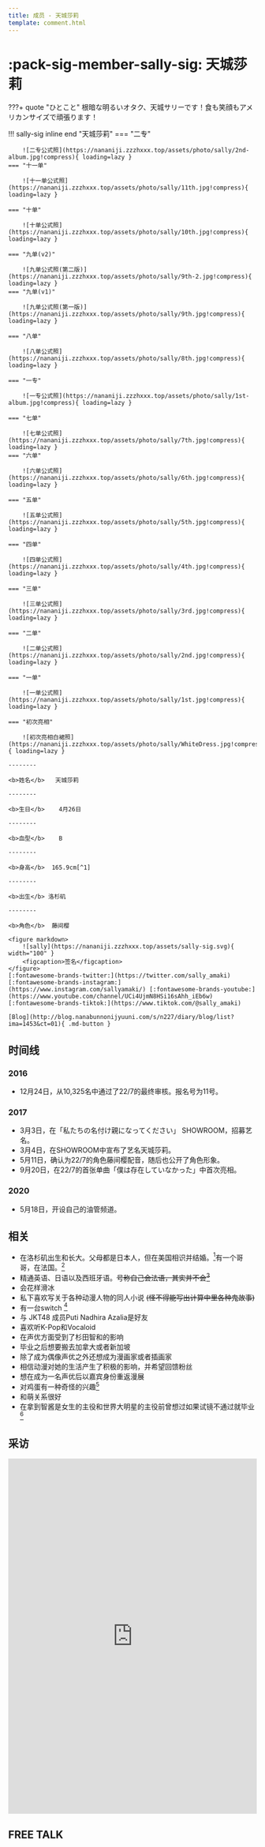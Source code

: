 ```yaml
---
title: 成员 - 天城莎莉
template: comment.html
---
```

# :pack-sig-member-sally-sig: 天城莎莉
???+ quote "ひとこと"
    根暗な明るいオタク、天城サリーです！食も笑顔もアメリカンサイズで頑張ります！

!!! sally-sig inline end "天城莎莉"
    === "二专"

        ![二专公式照](https://nananiji.zzzhxxx.top/assets/photo/sally/2nd-album.jpg!compress){ loading=lazy }
    === "十一单"

        ![十一单公式照](https://nananiji.zzzhxxx.top/assets/photo/sally/11th.jpg!compress){ loading=lazy }

    === "十单"

        ![十单公式照](https://nananiji.zzzhxxx.top/assets/photo/sally/10th.jpg!compress){ loading=lazy }

    === "九单(v2)"

        ![九单公式照(第二版)](https://nananiji.zzzhxxx.top/assets/photo/sally/9th-2.jpg!compress){ loading=lazy }
    === "九单(v1)"

        ![九单公式照(第一版)](https://nananiji.zzzhxxx.top/assets/photo/sally/9th.jpg!compress){ loading=lazy }

    === "八单"

        ![八单公式照](https://nananiji.zzzhxxx.top/assets/photo/sally/8th.jpg!compress){ loading=lazy }

    === "一专"

        ![一专公式照](https://nananiji.zzzhxxx.top/assets/photo/sally/1st-album.jpg!compress){ loading=lazy }

    === "七单"

        ![七单公式照](https://nananiji.zzzhxxx.top/assets/photo/sally/7th.jpg!compress){ loading=lazy }
    === "六单"

        ![六单公式照](https://nananiji.zzzhxxx.top/assets/photo/sally/6th.jpg!compress){ loading=lazy }

    === "五单"

        ![五单公式照](https://nananiji.zzzhxxx.top/assets/photo/sally/5th.jpg!compress){ loading=lazy }

    === "四单"

        ![四单公式照](https://nananiji.zzzhxxx.top/assets/photo/sally/4th.jpg!compress){ loading=lazy }

    === "三单"

        ![三单公式照](https://nananiji.zzzhxxx.top/assets/photo/sally/3rd.jpg!compress){ loading=lazy }

    === "二单"

        ![二单公式照](https://nananiji.zzzhxxx.top/assets/photo/sally/2nd.jpg!compress){ loading=lazy }

    === "一单"

        ![一单公式照](https://nananiji.zzzhxxx.top/assets/photo/sally/1st.jpg!compress){ loading=lazy }

    === "初次亮相"

        ![初次亮相白裙照](https://nananiji.zzzhxxx.top/assets/photo/sally/WhiteDress.jpg!compress){ loading=lazy }

    --------

    <b>姓名</b>   天城莎莉

    --------

    <b>生日</b>    4月26日

    --------

    <b>血型</b>    B

    --------

    <b>身高</b>  165.9cm[^1]

    --------

    <b>出生</b> 洛杉矶

    --------

    <b>角色</b>  藤间樱

    <figure markdown>
        ![sally](https://nananiji.zzzhxxx.top/assets/sally-sig.svg){ width="100" }
        <figcaption>签名</figcaption>
    </figure>
    [:fontawesome-brands-twitter:](https://twitter.com/sally_amaki) [:fontawesome-brands-instagram:](https://www.instagram.com/sallyamaki/) [:fontawesome-brands-youtube:](https://www.youtube.com/channel/UCi4UjmN8HSi16sAhh_iEb6w) [:fontawesome-brands-tiktok:](https://www.tiktok.com/@sally_amaki)
    
    [Blog](http://blog.nanabunnonijyuuni.com/s/n227/diary/blog/list?ima=1453&ct=01){ .md-button }

## 时间线

### 2016

- 12月24日，从10,325名中通过了22/7的最终审核。报名号为11号。

### 2017

- 3月3日，在「私たちの名付け親になってください」 SHOWROOM，招募艺名。
- 3月4日，在SHOWROOM中宣布了艺名天城莎莉。
- 5月11日，确认为22/7的角色藤间樱配音，随后也公开了角色形象。
- 9月20日，在22/7的首张单曲「僕は存在していなかった」中首次亮相。

### 2020

- 5月18日，开设自己的油管频道。

## 相关

- 在洛杉矶出生和长大。父母都是日本人，但在美国相识并结婚。[^2]有一个哥哥，在法国。[^3]
- 精通英语、日语以及西班牙语。~~号称自己会法语，其实并不会[^4]~~
- 会花样滑冰
- 私下喜欢写关于各种动漫人物的同人小说 ~~(怪不得能写出计算中里各种鬼故事)~~
- 有一台switch [^5]
- 与 JKT48 成员Puti Nadhira Azalia是好友
- 喜欢听K-Pop和Vocaloid
- 在声优方面受到了杉田智和的影响
- 毕业之后想要搬去加拿大或者新加坡
- 除了成为偶像声优之外还想成为漫画家或者插画家
- 相信动漫对她的生活产生了积极的影响，并希望回馈粉丝
- 想在成为一名声优后以嘉宾身份重返漫展
- 对鸡蛋有一种奇怪的兴趣[^6]
- 和萌关系很好
- 在拿到智酱是女生的主役和世界大明星的主役前曾想过如果试镜不通过就毕业[^7]

## 采访
<iframe src="https://player.bilibili.com/player.html?aid=87900951&bvid=BV1qW411F7AW&cid=42051306&page=1&autoplay=0" autoplay="0" scrolling="no" border="0" frameborder="no" framespacing="0" allowfullscreen="true" width="100%" height="720"> </iframe>

## FREE TALK

<div class="artplayer-app"></div>
<style>
.artplayer-app {
    aspect-ratio: 16/9;
}
</style>

## 声音样本

### 新版

<div id="aplayer1"></div>

### 旧版

<div id="aplayer2"></div>

[^1]: https://twitter.com/sally_amaki/status/1303928957029330945
[^2]: https://entertainmentstation.jp/118434
[^3]: https://www.bilibili.com/read/cv5434927
[^4]: https://www.bilibili.com/video/BV12z411i7Sf
[^5]: SHOWROOM 2018.03.07
[^6]: SHOWROOM 2018.03.05
[^7]: https://www.bilibili.com/video/BV1fp4y1J7jJ



<script src="https://nananiji.zzzhxxx.top/js/aplayer.min.js"></script>
<script src="https://cdn.jsdelivr.net/npm/artplayer/dist/artplayer.js"></script>
<script>
var art = new Artplayer({
    container: '.artplayer-app',
    url: 'https://res.227wiki.eu.org/video/freetalk/sally.mp4',
	volume: 0.5,
    isLive: false,
    muted: false,
    autoplay: false,
    pip: true,
    autoSize: true,
    setting: true,
    flip: true,
    playbackRate: true,
    aspectRatio: true,
    fullscreen: true,
    fullscreenWeb: true,
    subtitleOffset: true,
    miniProgressBar: true,
    mutex: true,
    backdrop: true,
    playsInline: true,
    autoPlayback: false,
    airplay: true,
	theme: '#23ade5',
	contextmenu: [
        {
            html: '22/7 WiKi',
            click: function (contextmenu) {
                console.info('22/7 WiKi');
                contextmenu.show = true;
            },
        },
    ],
});
    const ap2 = new APlayer({
    container: document.getElementById('aplayer2'),
    audio: [{
        name: '对话1',
        artist: '天城サリー',
        url: 'https://res.227wiki.eu.org/audio/voicesample/sally/sally-1.mp4',
        cover: 'https://nananiji.zzzhxxx.top/assets/photo/avatar/sally.jpg'
        },
        {
            name: '对话2',
            artist: '天城サリー',
            url: 'https://res.227wiki.eu.org/audio/voicesample/sally/sally-2.mp4',
            cover: 'https://nananiji.zzzhxxx.top/assets/photo/avatar/sally.jpg'
        },
        {
            name: '对话3',
            artist: '天城サリー',
            url: 'https://res.227wiki.eu.org/audio/voicesample/sally/sally-3.mp4',
            cover: 'https://nananiji.zzzhxxx.top/assets/photo/avatar/sally.jpg'
        },
        {
            name: '对话4',
            artist: '天城サリー',
            url: 'https://res.227wiki.eu.org/audio/voicesample/sally/sally-4.mp4',
            cover: 'https://nananiji.zzzhxxx.top/assets/photo/avatar/sally.jpg'
        },
        {
            name: '对话5',
            artist: '天城サリー',
            url: 'https://res.227wiki.eu.org/audio/voicesample/sally/sally-5.mp4',
            cover: 'https://nananiji.zzzhxxx.top/assets/photo/avatar/sally.jpg'
        },
        {
            name: '旁白',
            artist: '天城サリー',
            url: 'https://res.227wiki.eu.org/audio/voicesample/sally/sally-6.mp4',
            cover: 'https://nananiji.zzzhxxx.top/assets/photo/avatar/sally.jpg'
        }]
});
    const ap1 = new APlayer({
    container: document.getElementById('aplayer1'),
    audio: [{
        name: '少女(Jealousy〜女社会〜)',
        artist: '天城サリー',
        url: 'https://res.227wiki.eu.org/audio/voicesample/sally/new/1.m4a',
        cover: 'https://nananiji.zzzhxxx.top/assets/photo/avatar/sally.jpg'
        },
        {
            name: '女子高校生は見た',
            artist: '天城サリー',
            url: 'https://res.227wiki.eu.org/audio/voicesample/sally/new/2.m4a',
            cover: 'https://nananiji.zzzhxxx.top/assets/photo/avatar/sally.jpg'
        },
        {
            name: '女子高校生2 (Blue Spring〜おこがましい気遣い〜)',
            artist: '天城サリー',
            url: 'https://res.227wiki.eu.org/audio/voicesample/sally/new/3.m4a',
            cover: 'https://nananiji.zzzhxxx.top/assets/photo/avatar/sally.jpg'
        },
        {   
            name: '犯人 (Revenge~最後のお願い〜)',
            artist: '天城サリー',
            url: 'https://res.227wiki.eu.org/audio/voicesample/sally/new/4.m4a',
            cover: 'https://nananiji.zzzhxxx.top/assets/photo/avatar/sally.jpg'
        },
        {
            name: '大人女性 (社畜と犬)',
            artist: '天城サリー',
            url: 'https://res.227wiki.eu.org/audio/voicesample/sally/new/5.m4a',
            cover: 'https://nananiji.zzzhxxx.top/assets/photo/avatar/sally.jpg'
        },
        {
            name: '泣き (百合の嘘)',
            artist: '天城サリー',
            url: 'https://res.227wiki.eu.org/audio/voicesample/sally/new/6.m4a',
            cover: 'https://nananiji.zzzhxxx.top/assets/photo/avatar/sally.jpg'
        },
        {
            name: '幼稚園児「Dreamer～平和の世界を夢見て～)',
            artist: '天城サリー',
            url: 'https://res.227wiki.eu.org/audio/voicesample/sally/new/7.m4a',
            cover: 'https://nananiji.zzzhxxx.top/assets/photo/avatar/sally.jpg'
        },
        {
            name: 'ナレーション1「Focus～世界一醜い(？)～」',
            artist: '天城サリー',
            url: 'https://res.227wiki.eu.org/audio/voicesample/sally/new/8.m4a',
            cover: 'https://nananiji.zzzhxxx.top/assets/photo/avatar/sally.jpg'
        },
        {
            name: 'ナレーション2(Only You〜愛の為なら〜)',
            artist: '天城サリー',
            url: 'https://res.227wiki.eu.org/audio/voicesample/sally/new/9.m4a',
            cover: 'https://nananiji.zzzhxxx.top/assets/photo/avatar/sally.jpg'
        },
        {
            name: '外画 (凹凹バディ)',
            artist: '天城サリー',
            url: 'https://res.227wiki.eu.org/audio/voicesample/sally/new/10.m4a',
            cover: 'https://nananiji.zzzhxxx.top/assets/photo/avatar/sally.jpg'
        },
        {
            name: 'ENG1 Adult(英語1 大人)',
            artist: '天城サリー',
            url: 'https://res.227wiki.eu.org/audio/voicesample/sally/new/ENG1.m4a',
            cover: 'https://nananiji.zzzhxxx.top/assets/photo/avatar/sally.jpg'
        },
        {
            name: 'ENG2 Teen ager(英語2 10代)',
            artist: '天城サリー',
            url: 'https://res.227wiki.eu.org/audio/voicesample/sally/new/ENG2.m4a',
            cover: 'https://nananiji.zzzhxxx.top/assets/photo/avatar/sally.jpg'
        },
        {
            name: 'ENG3 preschooler(英語3 幼児)',
            artist: '天城サリー',
            url: 'https://res.227wiki.eu.org/audio/voicesample/sally/new/ENG3.m4a',
            cover: 'https://nananiji.zzzhxxx.top/assets/photo/avatar/sally.jpg'
        }]
    });
</script>
